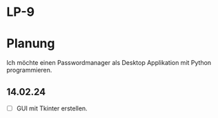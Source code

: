 # LP-9

# Planung
Ich möchte einen Passwordmanager als Desktop Applikation mit Python programmieren. 


## 14.02.24 
- [ ] GUI mit Tkinter erstellen.
      

